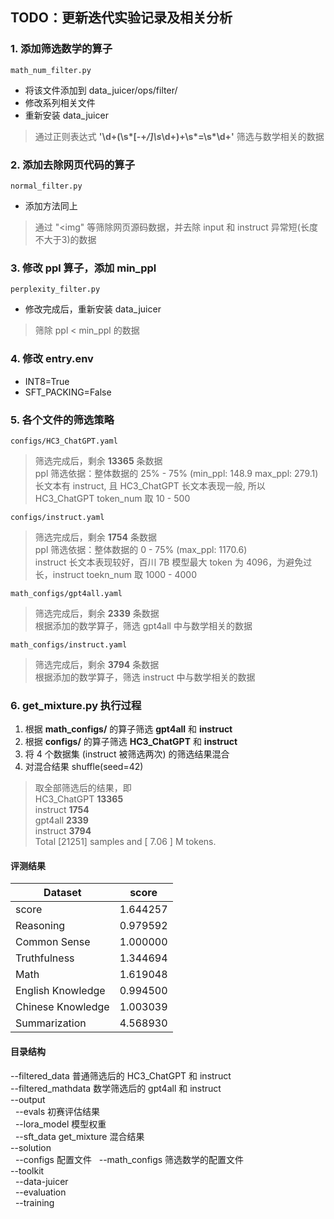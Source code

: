 ## TODO：更新迭代实验记录及相关分析

### 1. 添加筛选数学的算子
    math_num_filter.py
* 将该文件添加到 data_juicer/ops/filter/
* 修改系列相关文件
* 重新安装 data_juicer
> 通过正则表达式 __'\d+(\s*[-+*/]\s*\d+)+\s*=\s*\d+'__ 筛选与数学相关的数据  
### 2. 添加去除网页代码的算子
    normal_filter.py
* 添加方法同上
> 通过 "<img" 等筛除网页源码数据，并去除 input 和 instruct 异常短(长度不大于3)的数据
### 3. 修改 ppl 算子，添加 min_ppl
    perplexity_filter.py
* 修改完成后，重新安装 data_juicer
> 筛除 ppl < min_ppl 的数据
### 4. 修改 entry.env
* INT8=True
* SFT_PACKING=False
### 5. 各个文件的筛选策略
    configs/HC3_ChatGPT.yaml
> 筛选完成后，剩余 __13365__ 条数据  
> ppl 筛选依据：整体数据的 25% - 75% (min_ppl: 148.9 max_ppl: 279.1)  
> 长文本有 instruct, 且 HC3_ChatGPT 长文本表现一般, 所以 HC3_ChatGPT token_num 取 10 - 500

    configs/instruct.yaml
> 筛选完成后，剩余 __1754__ 条数据  
> ppl 筛选依据：整体数据的 0 - 75% (max_ppl: 1170.6)  
> instruct 长文本表现较好，百川 7B 模型最大 token 为 4096，为避免过长，instruct toekn_num 取 1000 - 4000

    math_configs/gpt4all.yaml
> 筛选完成后，剩余 __2339__ 条数据  
> 根据添加的数学算子，筛选 gpt4all 中与数学相关的数据

    math_configs/instruct.yaml
> 筛选完成后，剩余 __3794__ 条数据  
> 根据添加的数学算子，筛选 instruct 中与数学相关的数据
### 6. get_mixture.py 执行过程
1. 根据 __math_configs/__ 的算子筛选 __gpt4all__ 和 __instruct__
2. 根据 __configs/__ 的算子筛选 __HC3_ChatGPT__ 和 __instruct__
3. 将 4 个数据集 (instruct 被筛选两次) 的筛选结果混合
4. 对混合结果 shuffle(seed=42)
> 取全部筛选后的结果，即  
> HC3_ChatGPT __13365__  
> instruct __1754__  
> gpt4all __2339__  
> instruct __3794__  
> Total [21251] samples and [ 7.06 ] M tokens.


#### 评测结果
| Dataset      | score |
| ----------- | ----------- |
| score      | 1.644257       |
| Reasoning   | 0.979592        |
| Common Sense      | 1.000000      |
| Truthfulness   | 1.344694        |
| Math      | 1.619048       |
| English Knowledge   | 0.994500        |
| Chinese Knowledge   | 1.003039        |
| Summarization      | 4.568930       |

#### 目录结构
--filtered_data 普通筛选后的 HC3_ChatGPT 和 instruct  
--filtered_mathdata 数学筛选后的 gpt4all 和 instruct  
--output  
&nbsp;&nbsp;--evals 初赛评估结果  
&nbsp;&nbsp;--lora_model 模型权重  
&nbsp;&nbsp;--sft_data get_mixture 混合结果  
--solution  
&nbsp;&nbsp;--configs 配置文件
&nbsp;&nbsp;--math_configs 筛选数学的配置文件  
--toolkit  
&nbsp;&nbsp;--data-juicer  
&nbsp;&nbsp;--evaluation  
&nbsp;&nbsp;--training  

